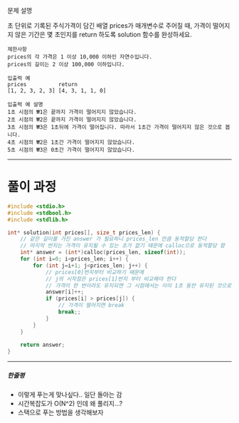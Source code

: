 문제 설명

초 단위로 기록된 주식가격이 담긴 배열 prices가 매개변수로 주어질 때, 가격이 떨어지지 않은 기간은 몇 초인지를 return 하도록 solution 함수를 완성하세요.

```
제한사항
prices의 각 가격은 1 이상 10,000 이하인 자연수입니다.
prices의 길이는 2 이상 100,000 이하입니다.
```

```
입출력 예
prices	        return
[1, 2, 3, 2, 3]	[4, 3, 1, 1, 0]
```

```
입출력 예 설명
1초 시점의 ₩1은 끝까지 가격이 떨어지지 않았습니다.
2초 시점의 ₩2은 끝까지 가격이 떨어지지 않았습니다.
3초 시점의 ₩3은 1초뒤에 가격이 떨어집니다. 따라서 1초간 가격이 떨어지지 않은 것으로 봅니다.
4초 시점의 ₩2은 1초간 가격이 떨어지지 않았습니다.
5초 시점의 ₩3은 0초간 가격이 떨어지지 않았습니다.
```

***

풀이 과정
===
```c
#include <stdio.h>
#include <stdbool.h>
#include <stdlib.h>

int* solution(int prices[], size_t prices_len) {
    // 같은 길이를 가진 answer 가 필요하니 prices_len 만큼 동적할당 한다
    // 마지막 번지는 가격이 유지될 수 있는 초가 없기 때문에 calloc으로 동적할당 함
    int* answer = (int*)calloc(prices_len, sizeof(int));
    for (int i=0; i<prices_len; i++) {
        for (int j=i+1; j<prices_len; j++) {
            // prices[0]번지부터 비교하기 때문에
            // j의 시작점은 prices[1]번지 부터 비교해야 한다
            // 가격이 한 번이라도 유지되면 그 시점에서는 이미 1초 동안 유지된 것으로 간주하므로 answer은 반복문을 타는순간 +1 한다
            answer[i]++;
            if (prices[i] > prices[j]) {
                // 가격이 떨어지면 break
                break;;
            }
        }
    }
    
    return answer;
}
```

***

##### 한줄평
* 이렇게 푸는게 맞나싶다.. 일단 돌아는 감
* 시간복잡도가 O(N^2) 인데 왜 풀리지...?
* 스택으로 푸는 방법을 생각해보자